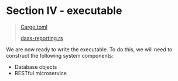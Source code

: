 # Section IV - executable

> [Cargo.toml](https://github.com/dsietz/rust-daas/blob/master/Cargo.toml)
>
> [daas-reporting.rs](https://github.com/dsietz/rust-daas/blob/master/src/bin/daas-reporting.rs)

We are now ready to write the executable. To do this, we will need to construct the following system components:

* Database objects
* RESTful microservice

